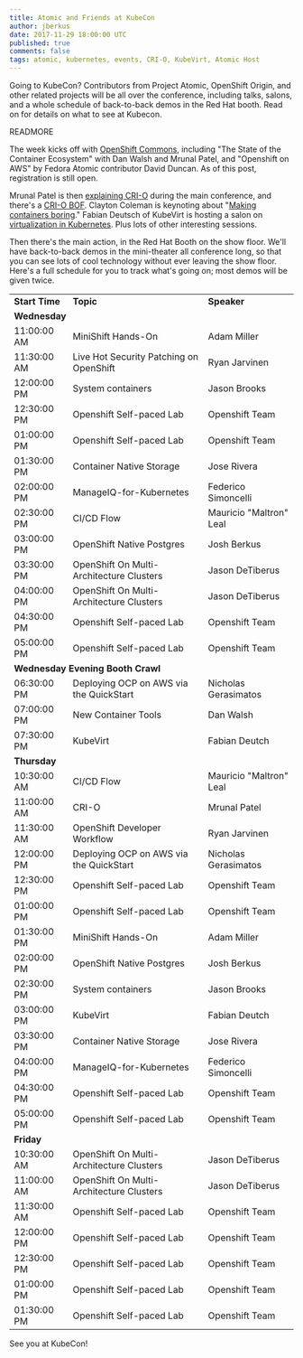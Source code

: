 ```yaml
---
title: Atomic and Friends at KubeCon
author: jberkus
date: 2017-11-29 18:00:00 UTC
published: true
comments: false
tags: atomic, kubernetes, events, CRI-O, KubeVirt, Atomic Host
---
```


Going to KubeCon?  Contributors from Project Atomic, OpenShift Origin, and other related projects will be all over the conference, including talks, salons, and a whole schedule of back-to-back demos in the Red Hat booth. Read on for details on what to see at Kubecon.

READMORE

The week kicks off with [OpenShift Commons](http://openshiftgathering.com/openshiftgathering/austin), including "The State of the Container Ecosystem" with Dan Walsh and Mrunal Patel, and "Openshift on AWS" by Fedora Atomic contributor David Duncan.  As of this post, registration is still open.

Mrunal Patel is then [explaining CRI-O](https://kccncna17.sched.com/event/CU6T/cri-o-all-the-runtime-kubernetes-needs-and-nothing-more-mrunal-patel-red-hat) during the main conference, and there's a [CRI-O BOF](https://kccncna17.sched.com/event/CU8j/cri-o-hosted-by-daniel-walsh-red-hat).  Clayton Coleman is keynoting about "[Making containers boring](https://kccncna17.sched.com/event/CUEB/keynote-red-hat-making-containers-boring-again-clayton-coleman-architect-kubernetes-and-openshift-red-hat)."  Fabian Deutsch of KubeVirt is hosting a salon on [virtualization in Kubernetes](https://kccncna17.sched.com/event/CU8m/virtualizing-workloads-on-kubernetes-hosted-by-fabian-deutsch-red-hat).  Plus lots of other interesting sessions.

Then there's the main action, in the Red Hat Booth on the show floor.  We'll have back-to-back demos in the mini-theater all conference long, so that you can see lots of cool technology without ever leaving the show floor.  Here's a full schedule for you to track what's going on; most demos will be given twice.  

<table class="waffle" cellspacing="2" cellpadding="2"><tbody>
<tr style='height:16px;'><td><strong>Start Time</strong></td><td><strong>Topic</strong></td><td><strong>Speaker</strong></td></tr>
<tr style='height:16px;'><td class="s1" dir="ltr" colspan="3"><strong>Wednesday</strong></td></tr>
<tr style='height:16px;'><td>11:00:00 AM</td><td>MiniShift Hands-On</td><td>Adam Miller</td></tr>
<tr style='height:16px;'><td>11:30:00 AM</td><td>Live Hot Security Patching on OpenShift</td><td>Ryan Jarvinen</td></tr>
<tr style='height:16px;'><td>12:00:00 PM</td><td>System containers</td><td>Jason Brooks</td></tr>
<tr style='height:16px;'><td>12:30:00 PM</td><td>Openshift Self-paced Lab</td><td>Openshift Team</td></tr>
<tr style='height:16px;'><td>01:00:00 PM</td><td>Openshift Self-paced Lab</td><td>Openshift Team</td></tr>
<tr style='height:16px;'><td>01:30:00 PM</td><td>Container Native Storage</td><td>Jose Rivera</td></tr>
<tr style='height:16px;'><td>02:00:00 PM</td><td>ManageIQ-for-Kubernetes</td><td>Federico Simoncelli</td></tr>
<tr style='height:16px;'><td>02:30:00 PM</td><td>CI/CD Flow</td><td>Mauricio &quot;Maltron&quot; Leal</td></tr>
<tr style='height:16px;'><td>03:00:00 PM</td><td>OpenShift Native Postgres</td><td>Josh Berkus</td></tr>
<tr style='height:16px;'><td>03:30:00 PM</td><td>OpenShift On Multi-Architecture Clusters</td><td>Jason DeTiberus</td></tr>
<tr style='height:16px;'><td>04:00:00 PM</td><td>OpenShift On Multi-Architecture Clusters</td><td>Jason DeTiberus</td></tr>
<tr style='height:16px;'><td>04:30:00 PM</td><td>Openshift Self-paced Lab</td><td>Openshift Team</td></tr>
<tr style='height:16px;'><td>05:00:00 PM</td><td>Openshift Self-paced Lab</td><td>Openshift Team</td></tr>
<tr style='height:16px;'><td class="s1" dir="ltr" colspan="3"><strong>Wednesday Evening Booth Crawl</strong></td></tr>
<tr style='height:16px;'><td>06:30:00 PM</td><td>Deploying OCP on AWS via the QuickStart</td><td>Nicholas Gerasimatos</td></tr>
<tr style='height:16px;'><td>07:00:00 PM</td><td>New Container Tools</td><td>Dan Walsh</td></tr>
<tr style='height:16px;'><td>07:30:00 PM</td><td>KubeVirt</td><td class="s3" dir="ltr">Fabian Deutch</td></tr>
<tr style='height:16px;'><td class="s1" dir="ltr" colspan="3"><strong>Thursday</strong></td></tr>
<tr style='height:16px;'><td>10:30:00 AM</td><td>CI/CD Flow</td><td>Mauricio &quot;Maltron&quot; Leal</td></tr>
<tr style='height:16px;'><td>11:00:00 AM</td><td>CRI-O</td><td>Mrunal Patel</td></tr>
<tr style='height:16px;'><td>11:30:00 AM</td><td class="s3" dir="ltr">OpenShift Developer Workflow</td><td>Ryan Jarvinen</td></tr>
<tr style='height:16px;'><td>12:00:00 PM</td><td>Deploying OCP on AWS via the QuickStart</td><td>Nicholas Gerasimatos</td></tr>
<tr style='height:16px;'><td>12:30:00 PM</td><td>Openshift Self-paced Lab</td><td>Openshift Team</td></tr>
<tr style='height:16px;'><td>01:00:00 PM</td><td>Openshift Self-paced Lab</td><td>Openshift Team</td></tr>
<tr style='height:16px;'><td>01:30:00 PM</td><td>MiniShift Hands-On</td><td>Adam Miller</td></tr>
<tr style='height:16px;'><td>02:00:00 PM</td><td>OpenShift Native Postgres</td><td>Josh Berkus</td></tr>
<tr style='height:16px;'><td>02:30:00 PM</td><td>System containers</td><td>Jason Brooks</td></tr>
<tr style='height:16px;'><td>03:00:00 PM</td><td>KubeVirt</td><td class="s3" dir="ltr">Fabian Deutch</td></tr>
<tr style='height:16px;'><td>03:30:00 PM</td><td>Container Native Storage</td><td>Jose Rivera</td></tr>
<tr style='height:16px;'><td>04:00:00 PM</td><td>ManageIQ-for-Kubernetes</td><td>Federico Simoncelli</td></tr>
<tr style='height:16px;'><td>04:30:00 PM</td><td>Openshift Self-paced Lab</td><td>Openshift Team</td></tr>
<tr style='height:16px;'><td>05:00:00 PM</td><td>Openshift Self-paced Lab</td><td>Openshift Team</td></tr>
<tr style='height:16px;'><td class="s1" dir="ltr" colspan="3"><strong>Friday</strong></td></tr>
<tr style='height:16px;'><td>10:30:00 AM</td><td>OpenShift On Multi-Architecture Clusters</td><td>Jason DeTiberus</td></tr>
<tr style='height:16px;'><td>11:00:00 AM</td><td>OpenShift On Multi-Architecture Clusters</td><td>Jason DeTiberus</td></tr>
<tr style='height:16px;'><td>11:30:00 AM</td><td>Openshift Self-paced Lab</td><td>Openshift Team</td></tr>
<tr style='height:16px;'><td>12:00:00 PM</td><td>Openshift Self-paced Lab</td><td>Openshift Team</td></tr>
<tr style='height:16px;'><td>12:30:00 PM</td><td>Openshift Self-paced Lab</td><td>Openshift Team</td></tr>
<tr style='height:16px;'><td>01:00:00 PM</td><td>Openshift Self-paced Lab</td><td>Openshift Team</td></tr>
<tr style='height:16px;'><td>01:30:00 PM</td><td>Openshift Self-paced Lab</td><td>Openshift Team</td></tr></tbody></table>

See you at KubeCon!

